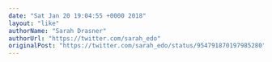 ```yaml
---
date: "Sat Jan 20 19:04:55 +0000 2018"
layout: "like"
authorName: "Sarah Drasner"
authorUrl: "https://twitter.com/sarah_edo"
originalPost: "https://twitter.com/sarah_edo/status/954791870197985280"
---
```

